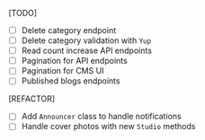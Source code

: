 [TODO]

- [ ] Delete category endpoint
- [ ] Delete category validation with `Yup`
- [ ] Read count increase API endpoints
- [ ] Pagination for API endpoints
- [ ] Pagination for CMS UI
- [ ] Published blogs endpoints

[REFACTOR]

- [ ] Add `Announcer` class to handle notifications
- [ ] Handle cover photos with new `Studio` methods